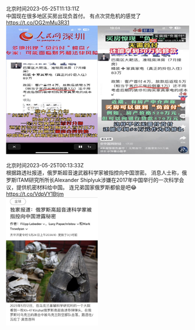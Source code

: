 北京时间2023-05-25T11:13:11Z<br>中国现在很多地区买房出现负首付。
有点次贷危机的感觉了 https://t.co/OG2mMu3R31<br><img src='/temp/image/2023/u-Month-5/1661571084154716162_0.jpg' width='250' height='350'><img src='/temp/image/2023/u-Month-5/1661571084154716162_1.jpg' width='250' height='350'><br><br>北京时间2023-05-25T00:13:33Z<br>根据路透社报道，俄罗斯超音速武器科学家被指控向中国泄密。
消息人士称，俄罗斯ITAM研究所所长Alexander Shiplyuk涉嫌在2017年中国举行的一次科学会议，提供机密材料给中国。
连兄弟国家俄罗斯都偷是吧😂 https://t.co/VdpVY1Btjm<br><img src='/temp/image/2023/u-Month-5/1661405079692546048_0.jpg' width='250' height='350'><br><br>